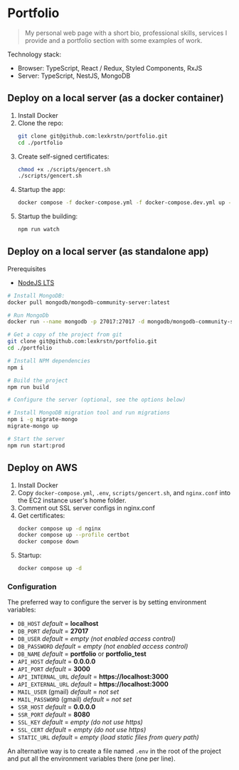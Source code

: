 # Portfolio

> My personal web page with a short bio, professional skills, services
> I provide and a portfolio section with some examples of work.

Technology stack:
- Browser: TypeScript, React / Redux, Styled Components, RxJS
- Server: TypeScript, NestJS, MongoDB

## Deploy on a local server (as a docker container)

1. Install Docker
2. Clone the repo:
   ```sh
   git clone git@github.com:lexkrstn/portfolio.git
   cd ./portfolio
   ```
3. Create self-signed certificates:
   ```sh
   chmod +x ./scripts/gencert.sh
   ./scripts/gencert.sh
   ```
4. Startup the app:
   ```sh
   docker compose -f docker-compose.yml -f docker-compose.dev.yml up -d
   ```
5. Startup the building:
   ```sh
   npm run watch
   ```

## Deploy on a local server (as standalone app)

Prerequisites
- [NodeJS LTS](https://nodejs.dev)

```bash
# Install MongoDB:
docker pull mongodb/mongodb-community-server:latest

# Run MongoDb
docker run --name mongodb -p 27017:27017 -d mongodb/mongodb-community-server:latest

# Get a copy of the project from git
git clone git@github.com:lexkrstn/portfolio.git
cd ./portfolio

# Install NPM dependencies
npm i

# Build the project
npm run build

# Configure the server (optional, see the options below)

# Install MongoDB migration tool and run migrations
npm i -g migrate-mongo
migrate-mongo up

# Start the server
npm run start:prod
```

## Deploy on AWS

1. Install Docker
2. Copy `docker-compose.yml`, `.env`, `scripts/gencert.sh`, and `nginx.conf`
   into the EC2 instance user's home folder.
3. Comment out SSL server configs in nginx.conf
4. Get certificates:
   ```sh
   docker compose up -d nginx
   docker compose up --profile certbot
   docker compose down
   ```
5. Startup:
   ```sh
   docker compose up -d
   ```

### Configuration

The preferred way to configure the server is by setting environment variables:
- `DB_HOST` *default* = **localhost**
- `DB_PORT` *default* = **27017**
- `DB_USER` *default* = *empty (not enabled access control)*
- `DB_PASSWORD` *default* = *empty (not enabled access control)*
- `DB_NAME` *default* = **portfolio** or **portfolio_test**
- `API_HOST` *default* = **0.0.0.0**
- `API_PORT` *default* = **3000**
- `API_INTERNAL_URL` *default* = **https://localhost:3000**
- `API_EXTERNAL_URL` *default* = **https://localhost:3000**
- `MAIL_USER` (gmail) *default* = *not set*
- `MAIL_PASSWORD` (gmail) *default* = *not set*
- `SSR_HOST` *default* = **0.0.0.0**
- `SSR_PORT` *default* = **8080**
- `SSL_KEY` *default* = *empty (do not use https)*
- `SSL_CERT` *default* = *empty (do not use https)*
- `STATIC_URL` *default* = *empty (load static files from query path)*

An alternative way is to create a file named `.env` in the root of the project
and put all the environment variables there (one per line).
